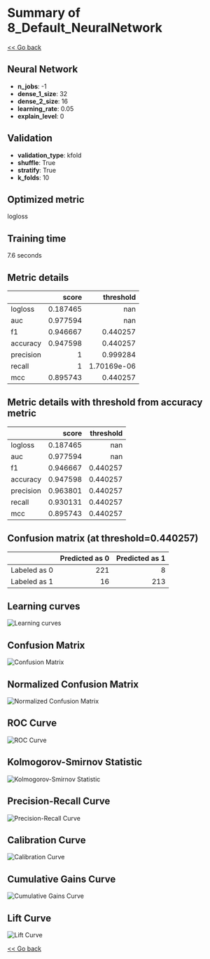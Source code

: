 # Summary of 8_Default_NeuralNetwork

[<< Go back](../README.md)


## Neural Network
- **n_jobs**: -1
- **dense_1_size**: 32
- **dense_2_size**: 16
- **learning_rate**: 0.05
- **explain_level**: 0

## Validation
 - **validation_type**: kfold
 - **shuffle**: True
 - **stratify**: True
 - **k_folds**: 10

## Optimized metric
logloss

## Training time

7.6 seconds

## Metric details
|           |    score |     threshold |
|:----------|---------:|--------------:|
| logloss   | 0.187465 | nan           |
| auc       | 0.977594 | nan           |
| f1        | 0.946667 |   0.440257    |
| accuracy  | 0.947598 |   0.440257    |
| precision | 1        |   0.999284    |
| recall    | 1        |   1.70169e-06 |
| mcc       | 0.895743 |   0.440257    |


## Metric details with threshold from accuracy metric
|           |    score |   threshold |
|:----------|---------:|------------:|
| logloss   | 0.187465 |  nan        |
| auc       | 0.977594 |  nan        |
| f1        | 0.946667 |    0.440257 |
| accuracy  | 0.947598 |    0.440257 |
| precision | 0.963801 |    0.440257 |
| recall    | 0.930131 |    0.440257 |
| mcc       | 0.895743 |    0.440257 |


## Confusion matrix (at threshold=0.440257)
|              |   Predicted as 0 |   Predicted as 1 |
|:-------------|-----------------:|-----------------:|
| Labeled as 0 |              221 |                8 |
| Labeled as 1 |               16 |              213 |

## Learning curves
![Learning curves](learning_curves.png)
## Confusion Matrix

![Confusion Matrix](confusion_matrix.png)


## Normalized Confusion Matrix

![Normalized Confusion Matrix](confusion_matrix_normalized.png)


## ROC Curve

![ROC Curve](roc_curve.png)


## Kolmogorov-Smirnov Statistic

![Kolmogorov-Smirnov Statistic](ks_statistic.png)


## Precision-Recall Curve

![Precision-Recall Curve](precision_recall_curve.png)


## Calibration Curve

![Calibration Curve](calibration_curve_curve.png)


## Cumulative Gains Curve

![Cumulative Gains Curve](cumulative_gains_curve.png)


## Lift Curve

![Lift Curve](lift_curve.png)



[<< Go back](../README.md)
